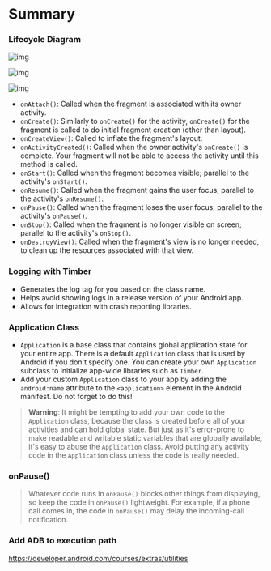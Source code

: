 Summary
==============================

### Lifecycle Diagram

![img](https://codelabs.developers.google.com/codelabs/kotlin-android-training-lifecycles-logging/img/f6b25a71cec4e401.png)

![img](https://codelabs.developers.google.com/codelabs/kotlin-android-training-complex-lifecycle/img/c259ab6beca0ca88.png)

![img](https://codelabs.developers.google.com/codelabs/kotlin-android-training-lifecycles-logging/img/dfde69e6a42d54b3.png)

- `onAttach()`: Called when the fragment is associated with its owner activity.
- `onCreate()`: Similarly to `onCreate()` for the activity, `onCreate()` for the fragment is called to do initial fragment creation (other than layout).
- `onCreateView()`: Called to inflate the fragment's layout.
- `onActivityCreated()`: Called when the owner activity's `onCreate()` is complete. Your fragment will not be able to access the activity until this method is called.
- `onStart()`: Called when the fragment becomes visible; parallel to the activity's `onStart()`.
- `onResume()`: Called when the fragment gains the user focus; parallel to the activity's `onResume()`.
- `onPause()`: Called when the fragment loses the user focus; parallel to the activity's `onPause()`.
- `onStop()`: Called when the fragment is no longer visible on screen; parallel to the activity's `onStop()`.
- `onDestroyView()`: Called when the fragment's view is no longer needed, to clean up the resources associated with that view.

### Logging with Timber

- Generates the log tag for you based on the class name.
- Helps avoid showing logs in a release version of your Android app.
- Allows for integration with crash reporting libraries.

### Application Class

- `Application` is a base class that contains global application state for your entire app. There is a default `Application` class that is used by Android if you don't specify one. You can create your own `Application` subclass to initialize app-wide libraries such as `Timber`.
- Add your custom `Application` class to your app by adding the `android:name` attribute to the `<application>` element in the Android manifest. Do not forget to do this!

> **Warning**: It might be tempting to add your own code to the `Application` class, because the class is created before all of your activities and can hold global state. But just as it's error-prone to make readable and writable static variables that are globally available, it's easy to abuse the `Application` class. Avoid putting any activity code in the `Application` class unless the code is really needed.

### onPause()

> Whatever code runs in `onPause()` blocks other things from displaying, so keep the code in `onPause()` lightweight. For example, if a phone call comes in, the code in `onPause()` may delay the incoming-call notification.

### Add ADB to execution path

https://developer.android.com/courses/extras/utilities

